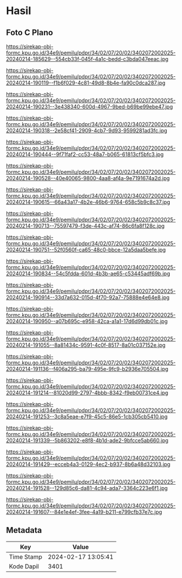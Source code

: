 # Hasil

## Foto C Plano

https://sirekap-obj-formc.kpu.go.id/34e9/pemilu/pdpr/34/02/07/20/02/3402072002025-20240214-185629--554cb33f-045f-4a1c-bedd-c3bda047eeac.jpg

https://sirekap-obj-formc.kpu.go.id/34e9/pemilu/pdpr/34/02/07/20/02/3402072002025-20240214-190119--f1b6f029-4c81-49d8-8b4e-fa90c0dca287.jpg

https://sirekap-obj-formc.kpu.go.id/34e9/pemilu/pdpr/34/02/07/20/02/3402072002025-20240214-190231--3e438340-600d-4967-9bed-b69be99ebe47.jpg

https://sirekap-obj-formc.kpu.go.id/34e9/pemilu/pdpr/34/02/07/20/02/3402072002025-20240214-190318--2e58cf41-2909-4cb7-9d93-9599281ad3fc.jpg

https://sirekap-obj-formc.kpu.go.id/34e9/pemilu/pdpr/34/02/07/20/02/3402072002025-20240214-190444--9f71faf2-cc53-48a7-b065-61813cf5bfc3.jpg

https://sirekap-obj-formc.kpu.go.id/34e9/pemilu/pdpr/34/02/07/20/02/3402072002025-20240214-190528--40e40065-9800-4aa8-af4a-9e7191674a2d.jpg

https://sirekap-obj-formc.kpu.go.id/34e9/pemilu/pdpr/34/02/07/20/02/3402072002025-20240214-190615--66a43a17-4b2e-46b6-9764-658c5b9c8c37.jpg

https://sirekap-obj-formc.kpu.go.id/34e9/pemilu/pdpr/34/02/07/20/02/3402072002025-20240214-190713--75597479-f3de-443c-af74-86c6fa8f128c.jpg

https://sirekap-obj-formc.kpu.go.id/34e9/pemilu/pdpr/34/02/07/20/02/3402072002025-20240214-190751--52f0560f-ca65-48c0-bbce-12a5daa5befe.jpg

https://sirekap-obj-formc.kpu.go.id/34e9/pemilu/pdpr/34/02/07/20/02/3402072002025-20240214-190834--54c5fdda-601d-4b3b-ae65-c53445adf69b.jpg

https://sirekap-obj-formc.kpu.go.id/34e9/pemilu/pdpr/34/02/07/20/02/3402072002025-20240214-190914--33d7a632-015d-4f70-92a7-75888e4e64e8.jpg

https://sirekap-obj-formc.kpu.go.id/34e9/pemilu/pdpr/34/02/07/20/02/3402072002025-20240214-190950--a07b695c-e958-42ca-a1a1-17d6d99db01c.jpg

https://sirekap-obj-formc.kpu.go.id/34e9/pemilu/pdpr/34/02/07/20/02/3402072002025-20240214-191055--8a81434c-9591-4c0f-8517-8a01c037152e.jpg

https://sirekap-obj-formc.kpu.go.id/34e9/pemilu/pdpr/34/02/07/20/02/3402072002025-20240214-191136--f406a295-ba79-495e-9fc9-b2936e705504.jpg

https://sirekap-obj-formc.kpu.go.id/34e9/pemilu/pdpr/34/02/07/20/02/3402072002025-20240214-191214--81020d99-2797-4bbb-8342-f9eb00731ce4.jpg

https://sirekap-obj-formc.kpu.go.id/34e9/pemilu/pdpr/34/02/07/20/02/3402072002025-20240214-191253--3c8a5eae-e7f9-45c5-86e5-1cb305cb5410.jpg

https://sirekap-obj-formc.kpu.go.id/34e9/pemilu/pdpr/34/02/07/20/02/3402072002025-20240214-191339--5b863202-e8f8-4b1d-ade2-9bfcce5ab660.jpg

https://sirekap-obj-formc.kpu.go.id/34e9/pemilu/pdpr/34/02/07/20/02/3402072002025-20240214-191429--ecceb4a3-0129-4ec2-b937-8b6a48d32103.jpg

https://sirekap-obj-formc.kpu.go.id/34e9/pemilu/pdpr/34/02/07/20/02/3402072002025-20240214-191528--129d85c6-da81-4c94-ada7-3364c223e6f1.jpg

https://sirekap-obj-formc.kpu.go.id/34e9/pemilu/pdpr/34/02/07/20/02/3402072002025-20240214-191607--84e1e4ef-3fee-4a19-b211-e799cfb37e7c.jpg


## Metadata

| Key        | Value               |
| ---------- | ------------------- |
| Time Stamp | 2024-02-17 13:05:41 |
| Kode Dapil | 3401                |



